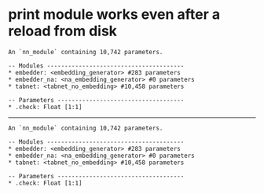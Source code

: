 # print module works even after a reload from disk

    An `nn_module` containing 10,742 parameters.
    
    -- Modules ---------------------------------------
    * embedder: <embedding_generator> #283 parameters
    * embedder_na: <na_embedding_generator> #0 parameters
    * tabnet: <tabnet_no_embedding> #10,458 parameters
    
    -- Parameters ------------------------------------
    * .check: Float [1:1]

---

    An `nn_module` containing 10,742 parameters.
    
    -- Modules ---------------------------------------
    * embedder: <embedding_generator> #283 parameters
    * embedder_na: <na_embedding_generator> #0 parameters
    * tabnet: <tabnet_no_embedding> #10,458 parameters
    
    -- Parameters ------------------------------------
    * .check: Float [1:1]

